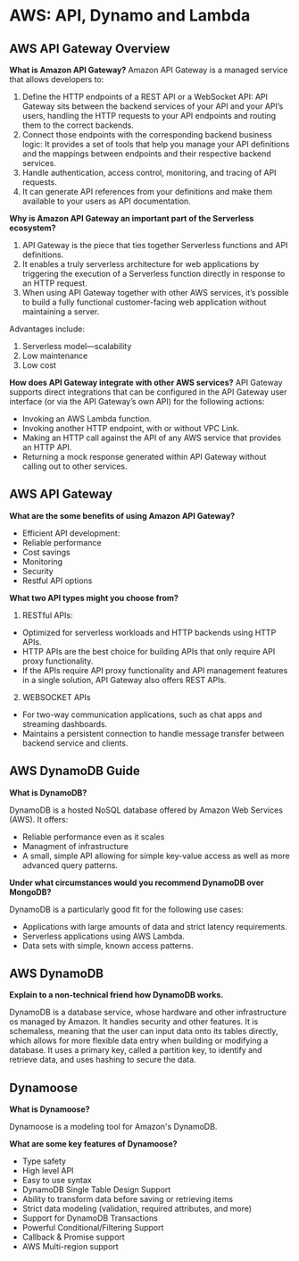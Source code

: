 # AWS: API, Dynamo and Lambda

## AWS API Gateway Overview

**What is Amazon API Gateway?**
Amazon API Gateway is a managed service that allows developers to:

1. Define the HTTP endpoints of a REST API or a WebSocket API: API Gateway sits between the backend services of your API and your API’s users, handling the HTTP requests to your API endpoints and routing them to the correct backends. 
2. Connect those endpoints with the corresponding backend business logic: It provides a set of tools that help you manage your API definitions and the mappings between endpoints and their respective backend services. 
3. Handle authentication, access control, monitoring, and tracing of API requests.
4. It can generate API references from your definitions and make them available to your users as API documentation.


**Why is Amazon API Gateway an important part of the Serverless ecosystem?**

1. API Gateway is the piece that ties together Serverless functions and API definitions. 
2. It enables a truly serverless architecture for web applications by triggering the execution of a Serverless function directly in response to an HTTP request.
3. When using API Gateway together with other AWS services, it’s possible to build a fully functional customer-facing web application without maintaining a server.

Advantages include:

1. Serverless model—scalability
2. Low maintenance
3. Low cost

**How does API Gateway integrate with other AWS services?**
API Gateway supports direct integrations that can be configured in the API Gateway user interface (or via the API Gateway’s own API) for the following actions:

- Invoking an AWS Lambda function.
- Invoking another HTTP endpoint, with or without VPC Link.
- Making an HTTP call against the API of any AWS service that provides an HTTP API.
- Returning a mock response generated within API Gateway without calling out to other services.

## AWS API Gateway

**What are the some benefits of using Amazon API Gateway?**

- Efficient API development:
- Reliable performance
- Cost savings
- Monitoring
- Security
- Restful API options

**What two API types might you choose from?**

1. RESTful APIs:

- Optimized for serverless workloads and HTTP backends using HTTP APIs. 
- HTTP APIs are the best choice for building APIs that only require API proxy functionality. 
- If the APIs require API proxy functionality and API management features in a single solution, API Gateway also offers REST APIs.

2. WEBSOCKET APIs

- For two-way communication applications, such as chat apps and streaming dashboards.
- Maintains a persistent connection to handle message transfer between backend service and clients.

## AWS DynamoDB Guide

**What is DynamoDB?**

DynamoDB is a hosted NoSQL database offered by Amazon Web Services (AWS). It offers:

- Reliable performance even as it scales
- Managment of infrastructure
- A small, simple API allowing for simple key-value access as well as more advanced query patterns.

**Under what circumstances would you recommend DynamoDB over MongoDB?**

DynamoDB is a particularly good fit for the following use cases:

- Applications with large amounts of data and strict latency requirements.
- Serverless applications using AWS Lambda.
- Data sets with simple, known access patterns.

## AWS DynamoDB

**Explain to a non-technical friend how DynamoDB works.**

DynamoDB is a database service, whose hardware and other infrastructure os managed by Amazon. It handles security and other features. It is schemaless, meaning that the user can input data onto its tables directly, which allows for more flexible data entry when building or modifying a database. It uses a primary key, called a partition key, to identify and retrieve data, and uses hashing to secure the data.

## Dynamoose

**What is Dynamoose?**

Dynamoose is a modeling tool for Amazon's DynamoDB.

**What are some key features of Dynamoose?**

- Type safety
- High level API
- Easy to use syntax
- DynamoDB Single Table Design Support
- Ability to transform data before saving or retrieving items
- Strict data modeling (validation, required attributes, and more)
- Support for DynamoDB Transactions
- Powerful Conditional/Filtering Support
- Callback & Promise support
- AWS Multi-region support
